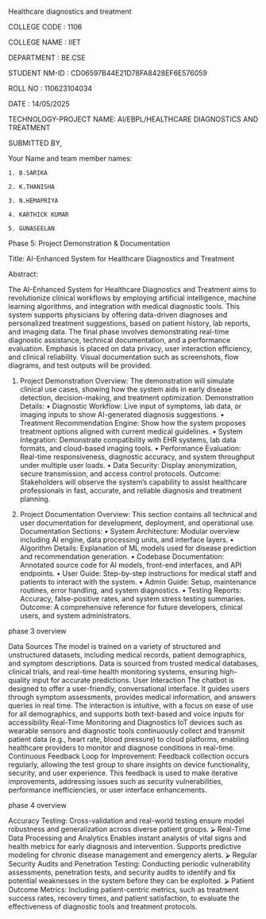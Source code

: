 Healthcare diagnostics and treatment

COLLEGE CODE : 1106

COLLEGE NAME : IIET

DEPARTMENT : BE.CSE

STUDENT NM-ID : CD06597B44E21D78FA8428EF6E576059

ROLL NO : 110623104034

DATE : 14/05/2025

TECHNOLOGY-PROJECT NAME:
AI/EBPL/HEALTHCARE DIAGNOSTICS AND TREATMENT









SUBMITTED BY, 

Your Name and team member names:

    1. B.SARIKA
    
    2. K.THANISHA
    
    3. N.HEMAPRIYA
    
    4. KARTHICK KUMAR
    
    5. GUNASEELAN
    
    
Phase 5: Project Demonstration & Documentation

Title: AI-Enhanced System for Healthcare Diagnostics and Treatment

Abstract: 

The AI-Enhanced System for Healthcare Diagnostics and Treatment aims to revolutionize clinical workflows by employing artificial intelligence, machine learning algorithms, and integration with medical diagnostic tools. This system supports physicians by offering data-driven diagnoses and personalized treatment suggestions, based on patient history, lab reports, and imaging data. The final phase involves demonstrating real-time diagnostic assistance, technical documentation, and a performance evaluation. Emphasis is placed on data privacy, user interaction efficiency, and clinical reliability. Visual documentation such as screenshots, flow diagrams, and test outputs will be provided.












1. Project Demonstration
Overview: 
The demonstration will simulate clinical use cases, showing how the system aids in early disease detection, decision-making, and treatment optimization.
Demonstration Details:
•	Diagnostic Workflow: Live input of symptoms, lab data, or imaging inputs to show AI-generated diagnosis suggestions.
•	Treatment Recommendation Engine: Show how the system proposes treatment options aligned with current medical guidelines.
•	System Integration: Demonstrate compatibility with EHR systems, lab data formats, and cloud-based imaging tools.
•	Performance Evaluation: Real-time responsiveness, diagnostic accuracy, and system throughput under multiple user loads.
•	Data Security: Display anonymization, secure transmission, and access control protocols.
Outcome:
 Stakeholders will observe the system’s capability to assist healthcare professionals in fast, accurate, and reliable diagnosis and treatment planning.

2. Project Documentation
Overview:
 This section contains all technical and user documentation for development, deployment, and operational use.
Documentation Sections:
•	System Architecture: Modular overview including AI engine, data processing units, and interface layers.
•	Algorithm Details: Explanation of ML models used for disease prediction and recommendation generation.
•	Codebase Documentation: Annotated source code for AI models, front-end interfaces, and API endpoints.
•	User Guide: Step-by-step instructions for medical staff and patients to interact with the system.
•	Admin Guide: Setup, maintenance routines, error handling, and system diagnostics.
•	Testing Reports: Accuracy, false-positive rates, and system stress testing summaries.
Outcome: 
A comprehensive reference for future developers, clinical users, and system administrators.

phase 3 overview

Data Sources
The model is trained on a variety of structured and unstructured datasets, including medical records, patient demographics, and symptom descriptions. Data is sourced from trusted medical databases, clinical trials, and real-time health monitoring systems, ensuring high-quality input for accurate predictions.
User Interaction
The chatbot is designed to offer a user-friendly, conversational interface. It guides users through symptom assessments, provides medical information, and answers queries in real time. The interaction is intuitive, with a focus on ease of use for all demographics, and supports both text-based and voice inputs for accessibility
Real-Time Monitoring and Diagnostics
IoT devices such as wearable sensors and diagnostic tools continuously collect and transmit patient data (e.g., heart rate, blood pressure) to cloud platforms, enabling healthcare providers to monitor and diagnose conditions in real-time.
Continuous Feedback Loop for Improvement:
Feedback collection occurs regularly, allowing the test group to share insights on device functionality, security, and user experience. This feedback is used to make iterative improvements, addressing issues such as security vulnerabilities, performance inefficiencies, or user interface enhancements.

phase 4 overview

Accuracy Testing: Cross-validation and real-world testing ensure model robustness and generalization across diverse patient groups.
⮚	Real-Time Data Processing and Analytics
Enables instant analysis of vital signs and health metrics for early diagnosis and intervention.
Supports predictive modeling for chronic disease management and emergency alerts.
⮚	Regular Security Audits and Penetration Testing: Conducting periodic vulnerability assessments, penetration tests, and security audits to identify and fix potential weaknesses in the system before they can be exploited.
⮚	Patient Outcome Metrics: Including patient-centric metrics, such as treatment success rates, recovery times, and patient satisfaction, to evaluate the effectiveness of diagnostic tools and treatment protocols.
